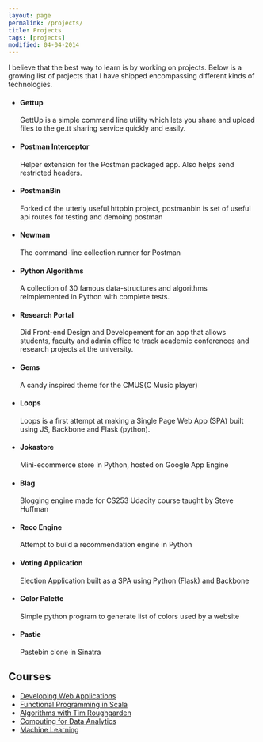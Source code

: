 ```yaml
---
layout: page
permalink: /projects/
title: Projects 
tags: [projects]
modified: 04-04-2014
---
```


I believe that the best way to learn is by working on projects. Below is a growing list of projects that I have shipped encompassing different kinds of technologies.

<ul class="projects-list">
<li>
	<div class="project-item">
		<h4>Gettup</h4>
			<p>GettUp is a simple command line utility which lets you share and upload files to the ge.tt sharing service quickly and easily.</p>
	</div>
</li>

<li>
	<div class="project-item">
		<h4>Postman Interceptor</h4>
<p>Helper extension for the Postman packaged app. Also helps send restricted headers.</p>
	</div>
</li>

<li>
	<div class="project-item">
		<h4>PostmanBin</h4>
<p>Forked of the utterly useful httpbin project, postmanbin is set of useful api routes for testing and demoing postman</p>
	</div>
</li>

<li>
	<div class="project-item">
		<h4>Newman</h4>
<p>The command-line collection runner for Postman</p>
	</div>
</li>

<li>
	<div class="project-item">
		<h4>Python Algorithms</h4>
<p>A collection of 30 famous data-structures and algorithms reimplemented in Python with complete tests.</p>
	</div>
</li>

<li>
	<div class="project-item">
		<h4>Research Portal</h4>
<p>Did Front-end Design and Developement for an app that allows students, faculty and admin office to track academic conferences and research projects at the university.</p>
	</div>
</li>

<li>
<div class="project-item">
	<h4>Gems</h4>
	<p>A candy inspired theme for the CMUS(C Music player)</p>
</div>
</li>

<li>
<div class="project-item">
	<h4>Loops</h4>
	<p>Loops is a first attempt at making a Single Page Web App (SPA) built using JS, Backbone and Flask (python). </p>
</div>
</li>

<li>
<div class="project-item">
	<h4>Jokastore</h4>
	<p>Mini-ecommerce store in Python, hosted on Google App Engine</p>
</div>
</li>

<li>
<div class="project-item">
	<h4>Blag</h4>
	<p>Blogging engine made for CS253 Udacity course taught by Steve Huffman</p>
</div>
</li>

<li>
<div class="project-item">
	<h4>Reco Engine</h4>
	<p>Attempt to build a recommendation engine in Python</p>
</div>
</li>

<li>
<div class="project-item">
	<h4>Voting Application</h4>
	<p>Election Application built as a SPA using Python (Flask) and Backbone</p>
</div>
</li>

<li>
<div class="project-item">
	<h4>Color Palette</h4>
	<p>Simple python program to generate list of colors used by a website</p>
</div>
</li>

<li>
<div class="project-item">
	<h4>Pastie</h4>
	<p>Pastebin clone in Sinatra</p>
</div>
</li>

</ul>

## Courses

* [Developing Web Applications](https://www.udacity.com/course/cs253)
* [Functional Programming in Scala](https://www.coursera.org/course/progfun)
* [Algorithms with Tim Roughgarden](https://www.coursera.org/course/algo)
* [Computing for Data Analytics](https://www.coursera.org/course/compdata)
* [Machine Learning](https://www.coursera.org/course/ml)
